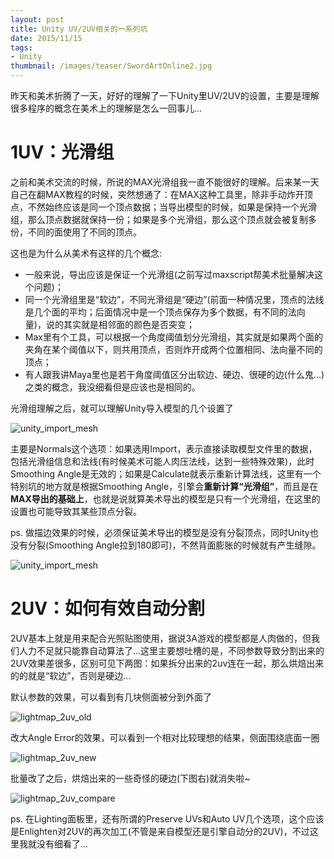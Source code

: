 ```yaml
---
layout: post
title: Unity UV/2UV相关的一系列坑
date: 2015/11/15
tags:
- Unity
thumbnail: /images/teaser/SwordArtOnline2.jpg
---
```


昨天和美术折腾了一天，好好的理解了一下Unity里UV/2UV的设置，主要是理解很多程序的概念在美术上的理解是怎么一回事儿...

<!--more-->

# 1UV：光滑组

之前和美术交流的时候，所说的MAX光滑组我一直不能很好的理解。后来某一天自己在翻MAX教程的时候，突然想通了：在MAX这种工具里，除非手动炸开顶点，不然始终应该是同一个顶点数据；当导出模型的时候，如果是保持一个光滑组，那么顶点数据就保持一份；如果是多个光滑组，那么这个顶点就会被复制多份，不同的面使用了不同的顶点。

这也是为什么从美术有这样的几个概念:

- 一般来说，导出应该是保证一个光滑组(之前写过maxscript帮美术批量解决这个问题)；
- 同一个光滑组里是“软边”，不同光滑组是“硬边”(前面一种情况里，顶点的法线是几个面的平均；后面情况中是一个顶点保存为多个数据，有不同的法向量)，说的其实就是相邻面的颜色是否突变；
- Max里有个工具，可以根据一个角度阈值划分光滑组，其实就是如果两个面的夹角在某个阈值以下，则共用顶点，否则炸开成两个位置相同、法向量不同的顶点；
- 有人跟我讲Maya里也是若干角度阈值区分出软边、硬边、很硬的边(什么鬼...)之类的概念，我没细看但是应该也是相同的。

光滑组理解之后，就可以理解Unity导入模型的几个设置了

![unity_import_mesh](/images/unity_import_mesh.png)

主要是Normals这个选项：如果选用Import，表示直接读取模型文件里的数据，包括光滑组信息和法线(有时候美术可能人肉压法线，达到一些特殊效果)，此时Smoothing Angle是无效的；如果是Calculate就表示重新计算法线，这里有一个特别坑的地方就是根据Smoothing Angle，引擎会**重新计算“光滑组”**，而且是在**MAX导出的基础上**，也就是说就算美术导出的模型是只有一个光滑组，在这里的设置也可能导致其某些顶点分裂。

ps. 做描边效果的时候，必须保证美术导出的模型是没有分裂顶点，同时Unity也没有分裂(Smoothing Angle拉到180即可)，不然背面膨胀的时候就有产生缝隙。

![unity_import_mesh](/images/unity_import_mesh2.png)

# 2UV：如何有效自动分割

2UV基本上就是用来配合光照贴图使用，据说3A游戏的模型都是人肉做的，但我们人力不足就只能靠自动算法了...这里主要想吐槽的是，不同参数导致分割出来的2UV效果差很多，区别可见下两图：如果拆分出来的2uv连在一起，那么烘焙出来的的就是“软边”，否则是硬边...

默认参数的效果，可以看到有几块侧面被分到外面了

![lightmap_2uv_old](/images/lightmap_2uv_old.png)

改大Angle Error的效果，可以看到一个相对比较理想的结果，侧面围绕底面一圈

![lightmap_2uv_new](/images/lightmap_2uv_new.png)

批量改了之后，烘焙出来的一些奇怪的硬边(下图右)就消失啦~

![lightmap_2uv_compare](/images/lightmap_2uv_compare.png)

ps. 在Lighting面板里，还有所谓的Preserve UVs和Auto UV几个选项，这个应该是Enlighten对2UV的再次加工(不管是来自模型还是引擎自动分的2UV)，不过这里我就没有细看了...